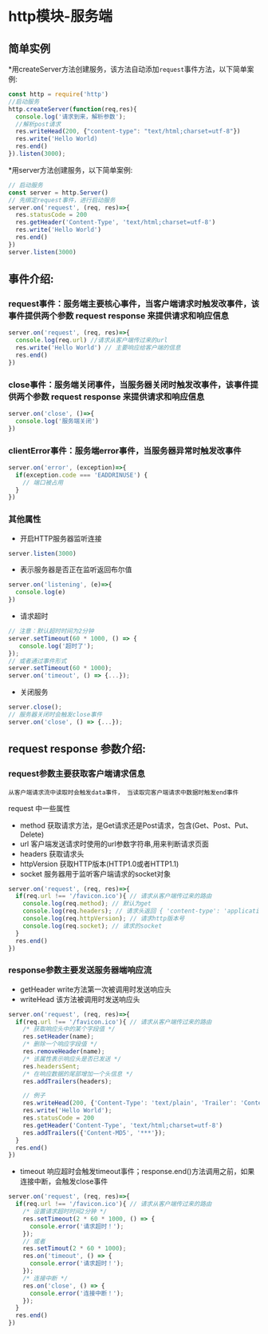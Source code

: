 # http模块-服务端
  ## 简单实例
  *用createServer方法创建服务，该方法自动添加`request`事件方法，以下简单案例:
```Javascript
const http = require('http')
//启动服务
http.createServer(function(req,res){
  console.log('请求到来，解析参数');
  //解析post请求
  res.writeHead(200, {"content-type": "text/html;charset=utf-8"})
  res.write('Hello World)
  res.end()
}).listen(3000);
```
  *用server方法创建服务，以下简单案例:
```Javascript
// 启动服务
const server = http.Server()
// 先绑定request事件，进行启动服务
server.on('request', (req, res)=>{
  res.statusCode = 200
  res.getHeader('Content-Type', 'text/html;charset=utf-8')
  res.write('Hello World')
  res.end()
})
server.listen(3000)
```    
  ## 事件介绍:
  ### request事件：服务端主要核心事件，当客户端请求时触发改事件，该事件提供两个参数 request response 来提供请求和响应信息
```Javascript
server.on('request', (req, res)=>{
  console.log(req.url) //请求从客户端传过来的url
  res.write('Hello World') // 主要响应给客户端的信息
  res.end()
})
```
  ### close事件：服务端关闭事件，当服务器关闭时触发改事件，该事件提供两个参数 request response 来提供请求和响应信息
```Javascript
server.on('close', ()=>{
  console.log('服务端关闭')
})
```
  ### clientError事件：服务端error事件，当服务器异常时触发改事件
```Javascript
server.on('error', (exception)=>{
  if(exception.code === 'EADDRINUSE') {
    // 端口被占用
  }
})
```
### 其他属性
  * 开启HTTP服务器监听连接
``` Javascript
server.listen(3000)
```
  * 表示服务器是否正在监听返回布尔值
``` Javascript
server.on('listening', (e)=>{
  console.log(e)
})
```
  * 请求超时
``` Javascript
// 注意：默认超时时间为2分钟
server.setTimeout(60 * 1000, () => {
   console.log('超时了');
});
// 或者通过事件形式
server.setTimeout(60 * 1000);
server.on('timeout', () => {...});
```
  * 关闭服务
``` Javascript
server.close();
// 服务器关闭时会触发close事件
server.on('close', () => {...});
```

  ## request response 参数介绍:
  ### request参数主要获取客户端请求信息
    从客户端请求流中读取时会触发data事件， 当读取完客户端请求中数据时触发end事件
  request 中一些属性
  * method       获取请求方法，是Get请求还是Post请求，包含(Get、Post、Put、Delete)
  * url          客户端发送请求时使用的url参数字符串,用来判断请求页面
  * headers       获取请求头
  * httpVersion  获取HTTP版本(HTTP1.0或者HTTP1.1)
  * socket       服务器用于监听客户端请求的socket对象
``` Javascript
server.on('request', (req, res)=>{
  if(req.url !== '/favicon.ico'){ // 请求从客户端传过来的路由
    console.log(req.method); // 默认为get
    console.log(req.headers); // 请求头返回 { 'content-type': 'application/x-www-form-urlencoded','content-length': '34',host: 'localhost:3000',connection: 'close'}
    console.log(req.httpVersion); // 请求http版本号
    console.log(req.socket); // 请求的socket
  }
  res.end()
})
```
  ### response参数主要发送服务器端响应流
  * getHeader    write方法第一次被调用时发送响应头
  * writeHead    该方法被调用时发送响应头
``` Javascript
server.on('request', (req, res)=>{
  if(req.url !== '/favicon.ico'){ // 请求从客户端传过来的路由
    /* 获取响应头中的某个字段值 */
    res.setHeader(name);
    /* 删除一个响应字段值 */
    res.removeHeader(name);
    /* 该属性表示响应头是否已发送 */
    res.headersSent;
    /* 在响应数据的尾部增加一个头信息 */
    res.addTrailers(headers);

    // 例子
    res.writeHead(200, {'Content-Type': 'text/plain', 'Trailer': 'Content-MD5'});
    res.write('Hello World');
    res.statusCode = 200
    res.getHeader('Content-Type', 'text/html;charset=utf-8')
    res.addTrailers({'Content-MD5', '***'});
  }
  res.end()
})
```
  * timeout    响应超时会触发timeout事件；response.end()方法调用之前，如果连接中断，会触发close事件
``` Javascript
server.on('request', (req, res)=>{
  if(req.url !== '/favicon.ico'){ // 请求从客户端传过来的路由
    /* 设置请求超时时间2分钟 */
    res.setTimeout(2 * 60 * 1000, () => {
      console.error('请求超时！'); 
    });
    // 或者
    res.setTimout(2 * 60 * 1000);
    res.on('timeout', () => {
      console.error('请求超时！');
    });
    /* 连接中断 */
    res.on('close', () => {
      console.error('连接中断！');
    });
  }
  res.end()
})
```
